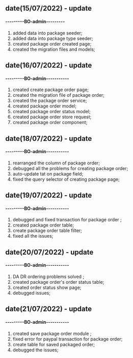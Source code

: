 ## date(15/07/2022) - update

#### ---------BO-admin---------

1. added data into package seeder;
2. added data into package type seeder;
3. created package order created page;
4. created the migration files and models;


## date(16/07/2022) - update

#### ---------BO-admin-----------

1. created create package order page;
2. created the migration file of package order;
3. created the package order service;
4. created package order model;
5. created package order status model;
6. created package order store request;
7. created package order component;

## date(18/07/2022) - update

#### ---------BO-admin-----------

1. rearranged the column of package order;
2. debugged all the problems for creating package order;
3. auto-update tat on package field;
4. fixed the query selector of creating package page;

## date(19/07/2022) - update

#### ---------BO-admin-----------

1. debugged and fixed transaction for package order ;
2. created package order table;
3. create package order table filter;
4. fixed all the issues;


## date(20/07/2022) - update

#### ---------BO-admin-----------

1. DA DR ordering problems solved ;
2. created package order's order status table;
3. created order status show page;
4. debugged issues;


## date(21/07/2022) - update

#### ---------BO-admin-----------

1. created save package order module ;
2. fixed error for paypal transaction for package order;
3. create table for saved packaged order;
4. debugged the issues;





   